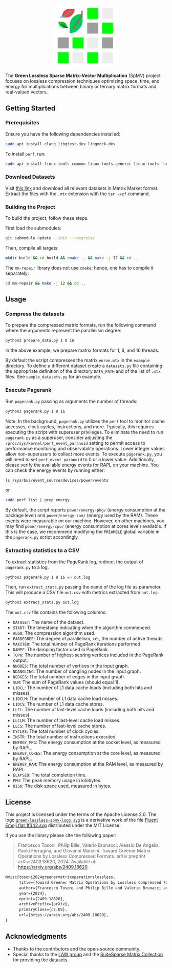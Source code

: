<p align="center">
 <img src="green-lossless-spmv-logo.svg" alt="The Green Lossless SpMV" width="200">
</p>

The **Green Lossless Sparse Matrix-Vector Multiplication** (SpMV) project focuses on lossless compression techniques optimizing space, time, and energy for multiplications between binary or ternary matrix formats and real-valued vectors.

## Getting Started

### Prerequisites

Ensure you have the following dependencies installed:

```sh
sudo apt install clang libgtest-dev libgmock-dev 
```

To install `perf`, run:

```sh
sudo apt install linux-tools-common linux-tools-generic linux-tools-`uname -r`
```

### Download Datasets

Visit [this link](https://sparse.tamu.edu/LAW) and download all relevant datasets in Matrix Market format. Extract the files with the `.mtx` extension with the `tar -xzf` command.


### Building the Project

To build the project, follow these steps.

First load the submodules:
```sh
git submodule update --init --recursive
```

Then, compile all targets:
```sh
mkdir build && cd build && cmake .. && make -j 12 && cd ..
```

The `mm-repair` library does not use `cmake`; hence, one has to compile it separately: 
```sh
cd mm-repair && make -j 12 && cd ..
```


## Usage

### Compress the datasets

To prepare the compressed matrix formats, run the following command where the arguments represent the parallelism degree:
```sh
python3 prepare_data.py 1 8 16
```
In the above example, we prepare matrix formats for 1, 8, and 16 threads.

By default the script compresses the matrix `enron.mtx` in the `example` directory. To define a different dataset create a `datasets.py` file containing the appropriate definition of the directory `DATA_PATH` and of the list of `.mtx` files. See `sample_datasets.py` for an example. 


### Execute Pagerank


Run `pagerank.py` passing as arguments the number of threads: 
```sh
python3 pagerank.py 1 8 16
```
Note: In the background, `pagerank.py` utilizes the `perf` tool to monitor cache accesses, clock cycles, instructions, and more. Typically, this requires executing the script with superuser privileges. To eliminate the need to run `pagerank.py` as a superuser, consider adjusting the `/proc/sys/kernel/perf_event_paranoid` setting to permit access to performance monitoring and observability operations. Lower integer values allow non-superusers to collect more events. To execute `pagerank.py`, you will need to set `perf_event_paranoid` to 0 or a lower value.
Additionally, please verify the available energy events for RAPL on your machine. You can check the energy events by running either:
```bash
ls /sys/bus/event_source/devices/power/events
```
or
```bash
sudo perf list | grep energy
```

By default, the script reports `power/energy-pkg/` (energy consumption at the package level) and `power/energy-ram/` (energy used by the RAM). These events were measurable on our machine. However, on other machines, you may find `power/energy-cpu/` (energy consumption at cores level) available. If this is the case, we recommend modifying the `PREAMBLE` global variable in the `pagerank.py` script accordingly.

### Extracting statistics to a CSV

To extract statistics from the PageRank log, redirect the output of `pagerank.py` to a log.
```sh
python3 pagerank.py 1 8 16 &> out.log
```
Then, run `extract_stats.py` passing the name of the log file as parameter. This will produce a CSV file `out.csv` with metrics extracted from `out.log`.
```sh
python3 extract_stats.py out.log
```

The `out.csv` file contains the following columns:

* `DATASET`: The name of the dataset.
* `START`: The timestamp indicating when the algorithm commenced.
* `ALGO`: The compression algorithm used.
* `PARDEGREE`: The degree of parallelism, i.e., the number of active threads.
* `MAXITER`: The total number of PageRank iterations performed.
* `DAMPF`: The damping factor used in PageRank.
* `TOPK`: The number of highest-scoring vertices included in the PageRank output.
* `NNODES`: The total number of vertices in the input graph.
* `NDANGLING`: The number of dangling nodes in the input graph.
* `NEDGES`: The total number of edges in the input graph.
* `SUM`: The sum of PageRank values (should equal 1).
* `L1DCL`: The number of L1 data cache loads (including both hits and misses).
* `L1DCLM`: The number of L1 data cache load misses.
* `L1DCS`: The number of L1 data cache stores.
* `LLCL`: The number of last-level cache loads (including both hits and misses).
* `LLCLM`: The number of last-level cache load misses.
* `LLCS`: The number of last-level cache stores.
* `CYCLES`: The total number of clock cycles.
* `INSTR`: The total number of instructions executed.
* `ENERGY_PKG`: The energy consumption at the socket level, as measured by RAPL.
* `ENERGY_CORES`: The energy consumption at the core level, as measured by RAPL.
* `ENERGY_RAM`: The energy consumption at the RAM level, as measured by RAPL.
* `ELAPSED`: The total completion time.
* `PMU`: The peak memory usage in kilobytes.
* `DISK`: The disk space used, measured in bytes.


## License

This project is licensed under the terms of the Apache License 2.0. The logo [`green-lossless-spmv-logo.svg`](./green-lossless-spmv-logo.svg) is a derivative work of the file [Fluent Emoji flat 1f342.svg](https://commons.wikimedia.org/wiki/File:Fluent_Emoji_flat_1f342.svg) distributed under the MIT License.

If you use the library please cite the following paper:

> Francesco Tosoni, Philip Bille, Valerio Brunacci, Alessio De Angelis, Paolo Ferragina, and Giovanni Manzini. Toward Greener Matrix Operations by Lossless Compressed Formats. arXiv preprint arXiv:2409.18620, 2024. Available at: https://arxiv.org/abs/2409.18620.

```tex
@misc{tosoni2024greenermatrixoperationslossless,
      title={Toward Greener Matrix Operations by Lossless Compressed Formats}, 
      author={Francesco Tosoni and Philip Bille and Valerio Brunacci and Alessio De Angelis and Paolo Ferragina and Giovanni Manzini},
      year={2024},
      eprint={2409.18620},
      archivePrefix={arXiv},
      primaryClass={cs.DS},
      url={https://arxiv.org/abs/2409.18620}, 
}
```

## Acknowledgments

- Thanks to the contributors and the open-source community.
- Special thanks to the [LAW group](https://law.di.unimi.it/) and the [SuiteSparse Matrix Collection](https://sparse.tamu.edu/) for providing the datasets.
